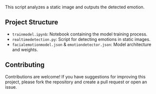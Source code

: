 
This script analyzes a static image and outputs the detected emotion.

## Project Structure

- `trainmodel.ipynb`: Notebook containing the model training process.
- `realtimedetection.py`: Script for detecting emotions in static images.
- `facialemotionmodel.json` & `emotiondetector.json`: Model architecture and weights.

## Contributing

Contributions are welcome! If you have suggestions for improving this project, please fork the repository and create a pull request or open an issue.

